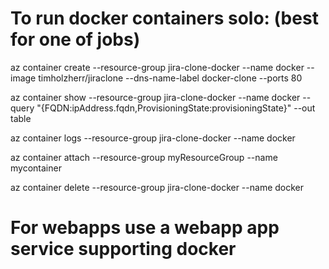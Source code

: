 # To run docker containers solo: (best for one of jobs)

az container create --resource-group jira-clone-docker --name docker --image timholzherr/jiraclone --dns-name-label docker-clone --ports 80

az container show --resource-group jira-clone-docker --name docker --query "{FQDN:ipAddress.fqdn,ProvisioningState:provisioningState}" --out table

az container logs --resource-group jira-clone-docker --name docker

az container attach --resource-group myResourceGroup --name mycontainer

az container delete --resource-group jira-clone-docker --name docker


# For webapps use a webapp app service supporting docker